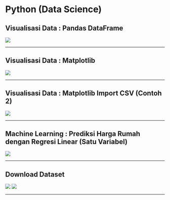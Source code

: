 # Python (Data Science)

## Visualisasi Data : Pandas DataFrame
[![](https://img.shields.io/badge/Materi-Download%20Disini-critical?style=for-the-badge&logo=mathworks&logoColor=FFF)](https://github.com/kevinperdana/kevinperdana.github.io/raw/master/pythondatascience/7.%20Python%20-%20Modul%20Data%20Science%201.pdf)

***

## Visualisasi Data : Matplotlib
[![](https://img.shields.io/badge/Materi-Download%20Disini-critical?style=for-the-badge&logo=mathworks&logoColor=FFF)](https://github.com/kevinperdana/kevinperdana.github.io/raw/master/pythondatascience/8.%20Python%20-%20Modul%20Data%20Science%202.pdf)

***

## Visualisasi Data : Matplotlib Import CSV (Contoh 2)
[![](https://img.shields.io/badge/Materi%20dan%20Implementasi-Disini-critical?style=for-the-badge&logo=mathworks&logoColor=FFF)](https://kevinperdana.github.io/pythondatascience/matplotlibcontoh2)

***

## Machine Learning : Prediksi Harga Rumah dengan Regresi Linear (Satu Variabel)

[![](https://img.shields.io/badge/Materi%20dan%20Implementasi-Disini-critical?style=for-the-badge&logo=mathworks&logoColor=FFF)](https://kevinperdana.github.io/pythondatascience/regresilinear)

***

## Download Dataset

[![](https://img.shields.io/badge/Diabetes-Download%20Disini-critical?style=for-the-badge&logo=mathworks&logoColor=FFF)](https://github.com/kevinperdana/kevinperdana.github.io/raw/master/pythondatascience/pima-indians-diabetes-database.zip)
[![](https://img.shields.io/badge/Jantung-Download%20Disini-critical?style=for-the-badge&logo=mathworks&logoColor=FFF)](https://github.com/kevinperdana/kevinperdana.github.io/raw/master/pythondatascience/heart-disease-uci.zip)

***
